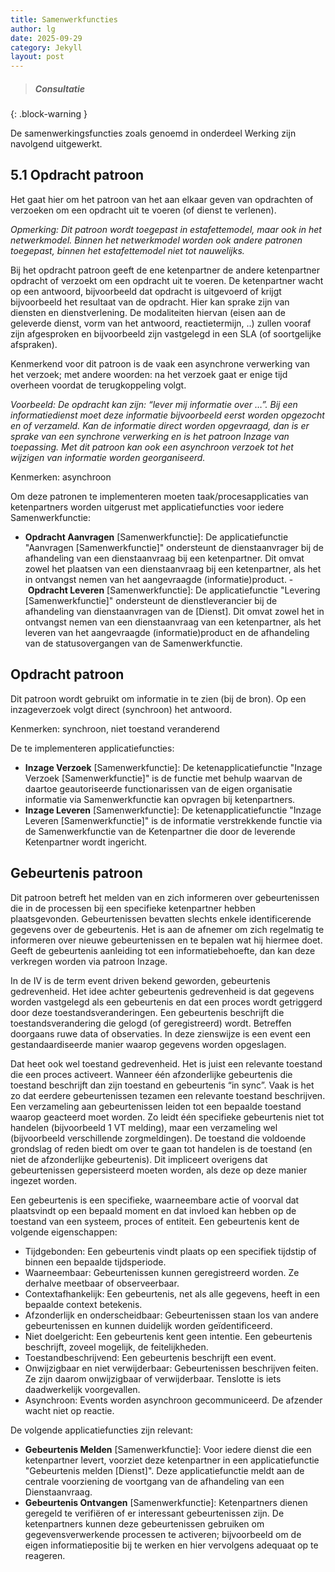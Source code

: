 ```yaml
---
title: Samenwerkfuncties
author: lg
date: 2025-09-29
category: Jekyll
layout: post
---
```


> ##### Consultatie
{: .block-warning }

De samenwerkingsfuncties zoals genoemd in onderdeel Werking zijn navolgend uitgewerkt.

5.1	Opdracht patroon
-------------

Het gaat hier om het patroon van het aan elkaar geven van opdrachten of verzoeken om een opdracht uit te voeren (of dienst te verlenen).

_Opmerking: Dit patroon wordt toegepast in estafettemodel, maar ook in het netwerkmodel. Binnen het netwerkmodel worden ook andere patronen toegepast, binnen het estafettemodel niet tot nauwelijks._

Bij het opdracht patroon geeft de ene ketenpartner de andere ketenpartner opdracht of verzoekt om een opdracht uit te voeren. De ketenpartner wacht op een antwoord, bijvoorbeeld dat opdracht is uitgevoerd of krijgt bijvoorbeeld het resultaat van de opdracht. Hier kan sprake zijn van diensten en dienstverlening. De modaliteiten hiervan (eisen aan de geleverde dienst, vorm van het antwoord, reactietermijn, ..) zullen vooraf zijn afgesproken en bijvoorbeeld zijn vastgelegd in een SLA (of soortgelijke afspraken). 

Kenmerkend voor dit patroon is de vaak een asynchrone verwerking van het verzoek; met andere woorden: na het verzoek gaat er enige tijd overheen voordat de terugkoppeling volgt.

_Voorbeeld: De opdracht kan zijn: “lever mij informatie over …”. Bij een informatiedienst moet deze informatie bijvoorbeeld eerst worden opgezocht en of verzameld. Kan de informatie direct worden opgevraagd, dan is er sprake van een synchrone verwerking en is het patroon Inzage van toepassing. Met dit patroon kan ook een asynchroon verzoek tot het wijzigen van informatie worden georganiseerd._

Kenmerken: asynchroon

Om deze patronen te implementeren moeten taak/procesapplicaties van ketenpartners worden uitgerust met applicatiefuncties voor iedere Samenwerkfunctie:

- **Opdracht Aanvragen** \[Samenwerkfunctie\]: De applicatiefunctie "Aanvragen \[Samenwerkfunctie\]" ondersteunt de dienstaanvrager bij de afhandeling van een dienstaanvraag bij een ketenpartner. Dit omvat zowel het plaatsen van een dienstaanvraag bij een ketenpartner, als het in ontvangst nemen van het aangevraagde (informatie)product.
- **Opdracht Leveren** \[Samenwerkfunctie\]: De applicatiefunctie "Levering \[Samenwerkfunctie\]" ondersteunt de dienstleverancier bij de afhandeling van dienstaanvragen van de \[Dienst\]. Dit omvat zowel het in ontvangst nemen van een dienstaanvraag van een ketenpartner, als het leveren van het aangevraagde (informatie)product en de afhandeling van de statusovergangen van de Samenwerkfunctie.

Opdracht patroon
-------------

Dit patroon wordt gebruikt om informatie in te zien (bij de bron). Op een inzageverzoek volgt direct (synchroon) het antwoord.

Kenmerken: synchroon, niet toestand veranderend

De te implementeren applicatiefuncties:

- **Inzage Verzoek** \[Samenwerkfunctie\]: De ketenapplicatiefunctie "Inzage Verzoek \[Samenwerkfunctie\]" is de functie met behulp waarvan de daartoe geautoriseerde functionarissen van de eigen organisatie informatie via Samenwerkfunctie kan opvragen bij ketenpartners.
- **Inzage Leveren** \[Samenwerkfunctie\]: De ketenapplicatiefunctie "Inzage Leveren \[Samenwerkfunctie\]" is de informatie verstrekkende functie via de Samenwerkfunctie van de Ketenpartner die door de leverende Ketenpartner wordt ingericht.

Gebeurtenis patroon
-------------

Dit patroon betreft het melden van en zich informeren over gebeurtenissen die in de processen bij een specifieke ketenpartner hebben plaatsgevonden. Gebeurtenissen bevatten slechts enkele identificerende gegevens over de gebeurtenis. Het is aan de afnemer om zich regelmatig te informeren over nieuwe gebeurtenissen en te bepalen wat hij hiermee doet. Geeft de gebeurtenis aanleiding tot een informatiebehoefte, dan kan deze verkregen worden via patroon Inzage.

In de IV is de term event driven bekend geworden, gebeurtenis gedrevenheid. Het idee achter gebeurtenis gedrevenheid is dat gegevens worden vastgelegd als een gebeurtenis en dat een proces wordt getriggerd door deze toestandsveranderingen. Een gebeurtenis beschrijft die toestandsverandering die gelogd (of geregistreerd) wordt. Betreffen doorgaans ruwe data of observaties. In deze zienswijze is een event een gestandaardiseerde manier waarop gegevens worden opgeslagen.

Dat heet ook wel toestand gedrevenheid. Het is juist een relevante toestand die een proces activeert. Wanneer één afzonderlijke gebeurtenis die toestand beschrijft dan zijn toestand en gebeurtenis “in sync”. Vaak is het zo dat eerdere gebeurtenissen tezamen een relevante toestand beschrijven. Een verzameling aan gebeurtenissen leiden tot een bepaalde toestand waarop geacteerd moet worden. Zo leidt één specifieke gebeurtenis niet tot handelen (bijvoorbeeld 1 VT melding), maar een verzameling wel (bijvoorbeeld verschillende zorgmeldingen). De toestand die voldoende grondslag of reden biedt om over te gaan tot handelen is de toestand (en niet de afzonderlijke gebeurtenis). Dit impliceert overigens dat gebeurtenissen gepersisteerd moeten worden, als deze op deze manier ingezet worden.

Een gebeurtenis is een specifieke, waarneembare actie of voorval dat plaatsvindt op een bepaald moment en dat invloed kan hebben op de toestand van een systeem, proces of entiteit. Een gebeurtenis kent de volgende eigenschappen:
- Tijdgebonden: Een gebeurtenis vindt plaats op een specifiek tijdstip of binnen een bepaalde tijdsperiode.
- Waarneembaar: Gebeurtenissen kunnen geregistreerd worden. Ze derhalve meetbaar of observeerbaar.
- Contextafhankelijk: Een gebeurtenis, net als alle gegevens, heeft in een bepaalde context betekenis.
- Afzonderlijk en onderscheidbaar: Gebeurtenissen staan los van andere gebeurtenissen en kunnen duidelijk worden geïdentificeerd.
- Niet doelgericht: Een gebeurtenis kent geen intentie. Een gebeurtenis beschrijft, zoveel mogelijk, de feitelijkheden.
- Toestandbeschrijvend: Een gebeurtenis beschrijft een event.
- Onwijzigbaar en niet verwijderbaar: Gebeurtenissen beschrijven feiten. Ze zijn daarom onwijzigbaar of verwijderbaar. Tenslotte is iets daadwerkelijk voorgevallen.
- Asynchroon: Events worden asynchroon gecommuniceerd. De afzender wacht niet op reactie.

De volgende applicatiefuncties zijn relevant:

- **Gebeurtenis Melden** \[Samenwerkfunctie\]: Voor iedere dienst die een ketenpartner levert, voorziet deze ketenpartner in een applicatiefunctie "Gebeurtenis melden \[Dienst\]". Deze applicatiefunctie meldt aan de centrale voorziening de voortgang van de afhandeling van een Dienstaanvraag.
- **Gebeurtenis Ontvangen** \[Samenwerkfunctie\]: Ketenpartners dienen geregeld te verifiëren of er interessant gebeurtenissen zijn. De ketenpartners kunnen deze gebeurtenissen gebruiken om gegevensverwerkende processen te activeren; bijvoorbeeld om de eigen informatiepositie bij te werken en hier vervolgens adequaat op te reageren.
